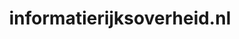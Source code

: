 ---
layout: post
title:  "informatierijksoverheid.nl"
internal_url:  "/dutchgov/informatierijksoverheid.nl.html"
subdomains_count: 4
all_subdomains_count: 4
urls_count: 2
ssl_rank: 0
http_rank: 75
url_link: /data/informatierijksoverheid.nl/urls.txt
all_subdomains_link: /data/informatierijksoverheid.nl/all_subdomains.txt
subdomains_link: /data/informatierijksoverheid.nl/subdomains.txt
categories: dutchgov
---